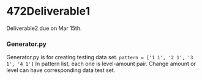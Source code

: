 # 472Deliverable1
Deliverable2 due on Mar 15th.
### Generator.py
Generator.py is for creating testing data set.
```pattern = ['1 1', '2 1', '3 1', '4 1']```
In pattern list, each one is level-amount pair.
Change amount or level can have corresponding data test set.